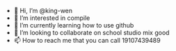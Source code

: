 - 👋 Hi, I’m @king-wen
- 👀 I’m interested in compile
- 🌱 I’m currently learning how to use github
- 💞️ I’m looking to collaborate on school studio mix good
- 📫 How to reach me that you can call 19107439489

<!---
0228-wen/0228-wen is a ✨ special ✨ repository because its `README.md` (this file) appears on your GitHub profile.
You can click the Preview link to take a look at your changes.
--->
